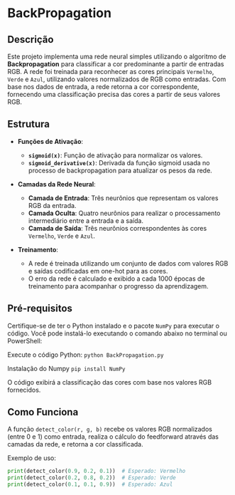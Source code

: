 # BackPropagation

## Descrição

Este projeto implementa uma rede neural simples utilizando o algoritmo de **Backpropagation** para classificar a cor predominante a partir de entradas RGB. A rede foi treinada para reconhecer as cores principais `Vermelho`, `Verde` e `Azul`, utilizando valores normalizados de RGB como entradas. Com base nos dados de entrada, a rede retorna a cor correspondente, fornecendo uma classificação precisa das cores a partir de seus valores RGB.

## Estrutura

- **Funções de Ativação**:
  - **`sigmoid(x)`**: Função de ativação para normalizar os valores.
  - **`sigmoid_derivative(x)`**: Derivada da função sigmoid usada no processo de backpropagation para atualizar os pesos da rede.
  
- **Camadas da Rede Neural**:
  - **Camada de Entrada**: Três neurônios que representam os valores RGB da entrada.
  - **Camada Oculta**: Quatro neurônios para realizar o processamento intermediário entre a entrada e a saída.
  - **Camada de Saída**: Três neurônios correspondentes às cores `Vermelho`, `Verde` e `Azul`.

- **Treinamento**:
  - A rede é treinada utilizando um conjunto de dados com valores RGB e saídas codificadas em one-hot para as cores. 
  - O erro da rede é calculado e exibido a cada 1000 épocas de treinamento para acompanhar o progresso da aprendizagem.

## Pré-requisitos

Certifique-se de ter o Python instalado e o pacote `NumPy` para executar o código. Você pode instalá-lo executando o comando abaixo no terminal ou PowerShell:

Execute o código Python:
    ```
    python BackPropagation.py
    ```

Instalação do Numpy
`pip install NumPy`

O código exibirá a classificação das cores com base nos valores RGB fornecidos.

## Como Funciona

A função `detect_color(r, g, b)` recebe os valores RGB normalizados (entre 0 e 1) como entrada, realiza o cálculo do feedforward através das camadas da rede, e retorna a cor classificada. 

Exemplo de uso:

```python
print(detect_color(0.9, 0.2, 0.1))  # Esperado: Vermelho
print(detect_color(0.2, 0.8, 0.2))  # Esperado: Verde
print(detect_color(0.1, 0.1, 0.9))  # Esperado: Azul
